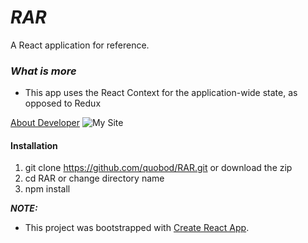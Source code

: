 # _RAR_

A React application for reference.

### _What is more_
- This app uses the React Context for the application-wide state, as opposed to Redux

[About Developer](https://rickjw.herokuapp.com/)
![My Site](/public/graphics/example.png)

#### **Installation**

1. git clone https://github.com/quobod/RAR.git or download the zip
2. cd RAR or change directory name
3. npm install

**_NOTE:_**

- This project was bootstrapped with [Create React App](https://github.com/facebook/create-react-app).
	
	
